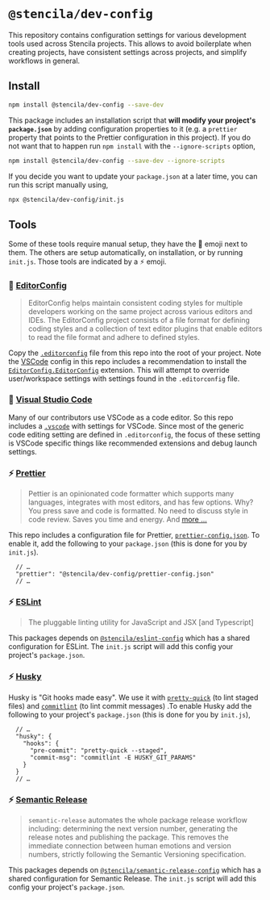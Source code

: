 # `@stencila/dev-config`

This repository contains configuration settings for various development tools used across
Stencila projects. This allows to avoid boilerplate when creating projects, have consistent settings across projects, and simplify workflows in general.

## Install

```bash
npm install @stencila/dev-config --save-dev
```

This package includes an installation script that **will modify your project's `package.json`** by adding configuration properties to it (e.g. a `prettier` property that points to the Prettier configuration in this project). If you do not want that to happen run `npm install` with the `--ignore-scripts` option,

```bash
npm install @stencila/dev-config --save-dev --ignore-scripts
```

If you decide you want to update your `package.json` at a later time, you can run this script manually using,

```bash
npx @stencila/dev-config/init.js
```

## Tools

Some of these tools require manual setup, they have the 🔨 emoji next to them. The others are setup automatically, on installation, or by running `init.js`. Those tools are indicated by a ⚡ emoji.

### 🔨 [EditorConfig](https://editorconfig.org/)

> EditorConfig helps maintain consistent coding styles for multiple developers working on the same project across various editors and IDEs. The EditorConfig project consists of a file format for defining coding styles and a collection of text editor plugins that enable editors to read the file format and adhere to defined styles. 

Copy the [`.editorconfig`](.editorconfig) file from this repo into the root of your project. Note the [VSCode](#vscode) config in this repo includes a recommendation to install the [`EditorConfig.EditorConfig`](https://marketplace.visualstudio.com/items?itemName=EditorConfig.EditorConfig) extension. This will attempt to override user/workspace settings with settings found in the `.editorconfig` file. 

### 🔨 [Visual Studio Code](https://code.visualstudio.com/)

Many of our contributors use VSCode as a code editor. So this repo includes a [`.vscode`](.vscode) with settings for VSCode. Since most of the generic code editing setting are defined in `.editorconfig`, the focus of these setting is VSCode specific things like recommended extensions and debug launch settings.

### ⚡ [Prettier](https://prettier.io/)

> Pettier is an opinionated code formatter which supports many languages, integrates with most editors, and has few options. Why? You press save and code is formatted. No need to discuss style in code review. Saves you time and energy. And [more ...](https://prettier.io/docs/en/why-prettier.html)

This repo includes a configuration file for Prettier, [`prettier-config.json`](./prettier-config.json). To enable it, add the following to your `package.json` (this is done for you by `init.js`).

```json5
  // …
  "prettier": "@stencila/dev-config/prettier-config.json"
  // …
```

### ⚡ [ESLint](https://eslint.org/)

> The pluggable linting utility for JavaScript and JSX [and Typescript]

This packages depends on [`@stencila/eslint-config`](../packages/eslint-config) which has a shared configuration for ESLint. The `init.js` script will add this config your project's `package.json`.

### ⚡ [Husky](https://github.com/typicode/husky)

Husky is "Git hooks made easy". We use it with [`pretty-quick`](https://github.com/azz/pretty-quick) (to lint staged files) and [`commitlint`](https://github.com/conventional-changelog/commitlint) (to lint commit messages) .To enable Husky add the following to your project's `package.json` (this is done for you by `init.js`),

```json5
  // …
  "husky": {
    "hooks": {
      "pre-commit": "pretty-quick --staged",
      "commit-msg": "commitlint -E HUSKY_GIT_PARAMS"
    }
  }
  // …
```

### ⚡ [Semantic Release](https://semantic-release.gitbook.io/semantic-release/)

> `semantic-release` automates the whole package release workflow including: determining the next version number, generating the release notes and publishing the package. This removes the immediate connection between human emotions and version numbers, strictly following the Semantic Versioning specification.

This packages depends on [`@stencila/semantic-release-config`](../packages/semantic-release-config) which has a shared configuration for Semantic Release. The `init.js` script will add this config your project's `package.json`.
